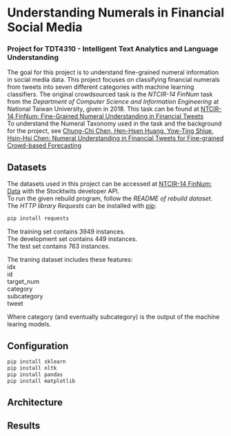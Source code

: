 # Understanding Numerals in Financial Social Media
### Project for TDT4310 - Intelligent Text Analytics and Language Understanding

The goal for this project is to understand fine-grained numeral information in social media data. This project focuses on classifying financial numerals from tweets into seven different categories with machine learning classifiers. The original crowdsourced task is the _NTCIR-14 FinNum_ task from the _Department of Computer Science and Information Engineering_ at National Taiwan University, given in 2018. This task can be found at [NTCIR-14 FinNum: Fine-Grained Numeral Understanding in Financial Tweets](https://sites.google.com/nlg.csie.ntu.edu.tw/finnum)  
To understand the Numeral Taxonomy used in the task and the background for the project, see [Chung-Chi Chen, Hen-Hsen Huang, Yow-Ting Shiue, Hsin-Hsi Chen: Numeral Understanding in Financial Tweets for Fine-grained Crowd-based Forecasting](http://nlg.csie.ntu.edu.tw/~cjchen/papers/Numeral_Understanding_WI.pdf) 


## Datasets

The datasets used in this project can be accessed at [NTCIR-14 FinNum: Data](https://sites.google.com/nlg.csie.ntu.edu.tw/finnum/data) with the Stocktwits developer API.  
To run the given rebuild program, follow the _README of rebuild dataset_. The _HTTP library Requests_ can be installed with [pip](https://pypi.org/project/pip/):

```python
pip install requests 
```

The training set contains 3949 instances.  
The development set contains 449 instances.  
The test set contains 763 instances. 

The traning dataset includes these features:  
idx  
id  
target_num  
category  
subcategory  
tweet 

Where category (and eventually subcategory) is the output of the machine learing models. 

## Configuration

```python
pip install sklearn
pip install nltk
pip install pandas
pip install matplotlib
```

## Architecture 


## Results
